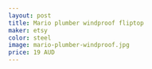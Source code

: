 ```yaml
---
layout: post
title: Mario plumber windproof fliptop 
maker: etsy
color: steel
image: mario-plumber-windproof.jpg
price: 19 AUD
---
```

